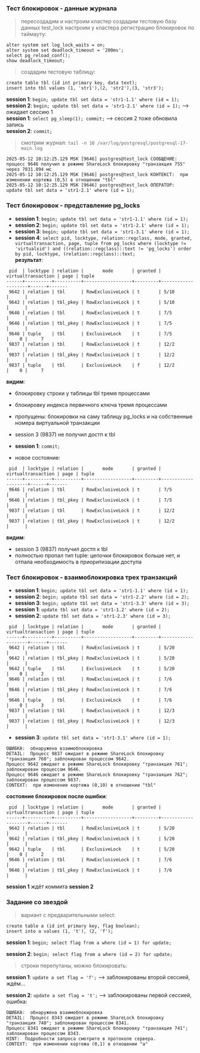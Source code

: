 ### Тест блокировок - данные журнала

> пересоздадим и настроим кластер
> создадим тестовую базу данных test_lock
> настроим у кластера регистрацию блокировок по таймауту:
```
alter system set log_lock_waits = on;
alter system set deadlock_timeout = '200ms';
select pg_reload_conf();
show deadlock_timeout;
```
> создадим тестовую таблицу:
```
create table tbl (id int primary key, data text);
insert into tbl values (1, 'str1'),(2, 'str2'),(3, 'str3');
```
**session 1**: `begin; update tbl set data = 'str1-1.1' where (id = 1);` \
**session 2**: `begin; update tbl set data = 'str1-2.1' where (id = 1);` --> ожидает сессию 1 \
**session 1**: `select pg_sleep(1); commit;` --> сессия 2 тоже обновила запись \
**session 2**: `commit;`
> смотрим журнал: `tail -n 10 /var/log/postgresql/postgresql-17-main.log`
```
2025-05-12 10:12:25.129 MSK [9646] postgres@test_lock СООБЩЕНИЕ:  процесс 9646 получил в режиме ShareLock блокировку "транзакция 755" через 7031.894 мс
2025-05-12 10:12:25.129 MSK [9646] postgres@test_lock КОНТЕКСТ:  при изменении кортежа (0,5) в отношении "tbl"
2025-05-12 10:12:25.129 MSK [9646] postgres@test_lock ОПЕРАТОР:  update tbl set data = 'str1-2.1' where (id = 1);
```

### Тест блокировок - представление pg_locks

- **session 1**: `begin; update tbl set data = 'str1-1.1' where (id = 1);`
- **session 2**: `begin; update tbl set data = 'str1-2.1' where (id = 1);`
- **session 3**: `begin; update tbl set data = 'str1-3.1' where (id = 1);`
- **session 4**: `select pid, locktype, relation::regclass, mode, granted, virtualtransaction, page, tuple from pg_locks where (locktype != 'virtualxid') and ((relation::regclass)::text != 'pg_locks') order by pid, locktype, (relation::regclass)::text;` \
**результат**:
```
 pid  | locktype | relation |       mode       | granted | virtualtransaction | page | tuple
------+----------+----------+------------------+---------+--------------------+------+-------
 9642 | relation | tbl      | RowExclusiveLock | t       | 5/10               |      |
 9642 | relation | tbl_pkey | RowExclusiveLock | t       | 5/10               |      |
 9646 | relation | tbl      | RowExclusiveLock | t       | 7/5                |      |
 9646 | relation | tbl_pkey | RowExclusiveLock | t       | 7/5                |      |
 9646 | tuple    | tbl      | ExclusiveLock    | t       | 7/5                |    0 |     7
 9837 | relation | tbl      | RowExclusiveLock | t       | 12/2               |      |
 9837 | relation | tbl_pkey | RowExclusiveLock | t       | 12/2               |      |
 9837 | tuple    | tbl      | ExclusiveLock    | f       | 12/2               |    0 |     7
```
**видим**:
  - блокировку строки у таблицы tbl тремя процессами
  - блокировку индекса первичного ключа тремя процессами
  - пропущены: блокировки на саму таблицу pg_locks и на собственные номера виртуальной транзакции
  - session 3 (9837) не получил достп к tbl

- **session 1**: `commit;`
- новое состояние:
```
 pid  | locktype | relation |       mode       | granted | virtualtransaction | page | tuple
------+----------+----------+------------------+---------+--------------------+------+-------
 9646 | relation | tbl      | RowExclusiveLock | t       | 7/5                |      |
 9646 | relation | tbl_pkey | RowExclusiveLock | t       | 7/5                |      |
 9837 | relation | tbl      | RowExclusiveLock | t       | 12/2               |      |
 9837 | relation | tbl_pkey | RowExclusiveLock | t       | 12/2               |      |
```
**видим**:
  - session 3 (9837) получил достп к tbl
  - полностью пропал тип tuple: цепочки блокировок больше нет, и отпала необходимость в приоритизации доступа

### Тест блокировок - взаимоблокировка трех транзакций

- **session 1**: `begin; update tbl set data = 'str1-1.1' where (id = 1);`
- **session 2**: `begin; update tbl set data = 'str1-2.2' where (id = 2);`
- **session 3**: `begin; update tbl set data = 'str1-3.3' where (id = 3);`
- **session 1**: `update tbl set data = 'str1-1.2' where (id = 2);`
- **session 2**: `update tbl set data = 'str1-2.3' where (id = 3);`
```
 pid  | locktype | relation |       mode       | granted | virtualtransaction | page | tuple
------+----------+----------+------------------+---------+--------------------+------+-------
 9642 | relation | tbl      | RowExclusiveLock | t       | 5/20               |      |
 9642 | relation | tbl_pkey | RowExclusiveLock | t       | 5/20               |      |
 9642 | tuple    | tbl      | ExclusiveLock    | t       | 5/20               |    0 |     2
 9646 | relation | tbl      | RowExclusiveLock | t       | 7/6                |      |
 9646 | relation | tbl_pkey | RowExclusiveLock | t       | 7/6                |      |
 9646 | tuple    | tbl      | ExclusiveLock    | t       | 7/6                |    0 |     3
 9837 | relation | tbl      | RowExclusiveLock | t       | 12/3               |      |
 9837 | relation | tbl_pkey | RowExclusiveLock | t       | 12/3               |      |
```
- **session 3**: `update tbl set data = 'str1-3.1' where (id = 1);`
```
ОШИБКА:  обнаружена взаимоблокировка
DETAIL:  Процесс 9837 ожидает в режиме ShareLock блокировку "транзакция 760"; заблокирован процессом 9642.
Процесс 9642 ожидает в режиме ShareLock блокировку "транзакция 761"; заблокирован процессом 9646.
Процесс 9646 ожидает в режиме ShareLock блокировку "транзакция 762"; заблокирован процессом 9837.
CONTEXT:  при изменении кортежа (0,10) в отношении "tbl"
```
**состояние блокировок после ошибки**:
```
 pid  | locktype | relation |       mode       | granted | virtualtransaction | page | tuple
------+----------+----------+------------------+---------+--------------------+------+-------
 9642 | relation | tbl      | RowExclusiveLock | t       | 5/20               |      |
 9642 | relation | tbl_pkey | RowExclusiveLock | t       | 5/20               |      |
 9642 | tuple    | tbl      | ExclusiveLock    | t       | 5/20               |    0 |     2
 9646 | relation | tbl      | RowExclusiveLock | t       | 7/6                |      |
 9646 | relation | tbl_pkey | RowExclusiveLock | t       | 7/6                |      |
```
**session 1** ждёт коммита **session 2**


### Задание со звездой

> вариант с предварительными select:
```
create table a (id int primary key, flag boolean);
insert into a values (1, 't'), (2, 'f');
```
**session 1**: `begin; select flag from a where (id = 1) for update;`

**session 2**: `begin; select flag from a where (id = 2) for update;`

> строки перепутаны, можно блокировать:

**session 1**: `update a set flag = 'f';` --> заблокированы второй сессией, ждём...

**session 2**: `update a set flag = 't';` --> заблокированы первой сессией, ошибка:
```
ОШИБКА:  обнаружена взаимоблокировка
DETAIL:  Процесс 8343 ожидает в режиме ShareLock блокировку "транзакция 740"; заблокирован процессом 8341.
Процесс 8341 ожидает в режиме ShareLock блокировку "транзакция 741"; заблокирован процессом 8343.
HINT:  Подробности запроса смотрите в протоколе сервера.
CONTEXT:  при изменении кортежа (0,1) в отношении "a"
```
